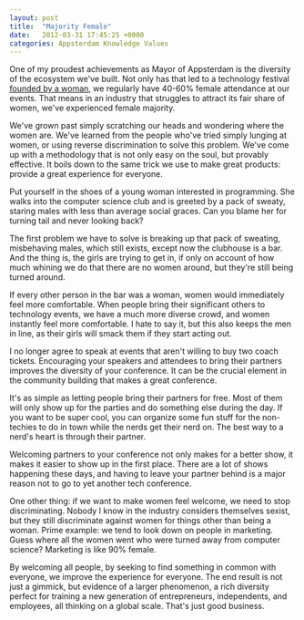 ```yaml
---
layout: post
title:  "Majority Female"
date:   2012-03-31 17:45:25 +0000
categories: Appsterdam Knowledge Values
---
```



One of my proudest achievements as Mayor of Appsterdam is the diversity of the ecosystem we've built. Not only has that led to a technology festival <a href="http://mur.mu.rs/?p=506">founded by a woman</a>, we regularly have 40-60% female attendance at our events. That means in an industry that struggles to attract its fair share of women, we've experienced female majority.



We've grown past simply scratching our heads and wondering where the women are. We've learned from the people who've tried simply lunging at women, or using reverse discrimination to solve this problem. We've come up with a methodology that is not only easy on the soul, but provably effective. It boils down to the same trick we use to make great products: provide a great experience for everyone.



Put yourself in the shoes of a young woman interested in programming. She walks into the computer science club and is greeted by a pack of sweaty, staring males with less than average social graces. Can you blame her for turning tail and never looking back?



The first problem we have to solve is breaking up that pack of sweating, misbehaving males, which still exists, except now the clubhouse is a bar. And the thing is, the girls are trying to get in, if only on account of how much whining we do that there are no women around, but they're still being turned around. 



If every other person in the bar was a woman, women would immediately feel more comfortable. When people bring their significant others to technology events, we have a much more diverse crowd, and women instantly feel more comfortable. I hate to say it, but this also keeps the men in line, as their girls will smack them if they start acting out.



I no longer agree to speak at events that aren't willing to buy two coach tickets. Encouraging your speakers and attendees to bring their partners improves the diversity of your conference. It can be the crucial element in the community building that makes a great conference. 



It's as simple as letting people bring their partners for free. Most of them will only show up for the parties and do something else during the day. If you want to be super cool, you can organize some fun stuff for the non-techies to do in town while the nerds get their nerd on. The best way to a nerd's heart is through their partner.



Welcoming partners to your conference not only makes for a better show, it makes it easier to show up in the first place. There are a lot of shows happening these days, and having to leave your partner behind is a major reason not to go to yet another tech conference. 



One other thing: if we want to make women feel welcome, we need to stop discriminating. Nobody I know in the industry considers themselves sexist, but they still discriminate against women for things other than being a woman. Prime example: we tend to look down on people in marketing. Guess where all the women went who were turned away from computer science? Marketing is like 90% female. 



By welcoming all people, by seeking to find something in common with everyone, we improve the experience for everyone. The end result is not just a gimmick, but evidence of a larger phenomenon, a rich diversity perfect for training a new generation of entrepreneurs, independents, and employees, all thinking on a global scale. That's just good business.



